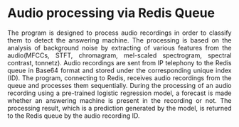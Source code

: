 <h1>Audio processing via Redis Queue</h1>
<p align="justify">
The program is designed to process audio recordings in order to classify them to detect the answering machine. The processing is based on the analysis of background noise by extracting of various features from the audio(MFCCs, STFT, chromagram, mel-scaled spectrogram, spectral contrast, tonnetz).
Audio recordings are sent from IP telephony to the Redis queue in Base64 format and stored under the corresponding unique index (ID). The program, connecting to Redis, receives audio recordings from the queue and processes them sequentially.
During the processing of an audio recording using a pre-trained logistic regression model, a forecast is made whether an answering machine is present in the recording or not. 
The processing result, which is a prediction generated by the model, is returned to the Redis queue by the audio recording ID.
</p>
